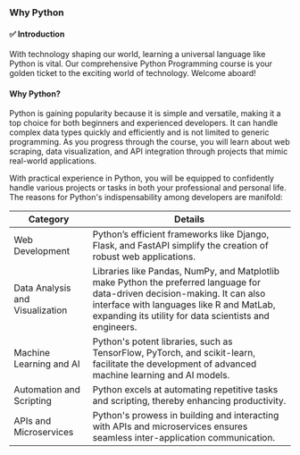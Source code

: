 ### Why Python

#### ✅ Introduction
With technology shaping our world, learning a universal language like Python is vital. Our comprehensive Python Programming course is your golden ticket to the exciting world of technology. Welcome aboard!

#### Why Python?
Python is gaining popularity because it is simple and versatile, making it a top choice for both beginners and experienced developers. It can handle complex data types quickly and efficiently and is not limited to generic programming. As you progress through the course, you will learn about web scraping, data visualization, and API integration through projects that mimic real-world applications.

With practical experience in Python, you will be equipped to confidently handle various projects or tasks in both your professional and personal life. The reasons for Python's indispensability among developers are manifold:

| Category                        | Details                                                                                                                                                                                                                           |
| ------------------------------- | --------------------------------------------------------------------------------------------------------------------------------------------------------------------------------------------------------------------------------- |
| Web Development                 | Python’s efficient frameworks like Django, Flask, and FastAPI simplify the creation of robust web applications.                                                                                                                   |
| Data Analysis and Visualization | Libraries like Pandas, NumPy, and Matplotlib make Python the preferred language for data-driven decision-making. It can also interface with languages like R and MatLab, expanding its utility for data scientists and engineers. |
| Machine Learning and AI         | Python's potent libraries, such as TensorFlow, PyTorch, and scikit-learn, facilitate the development of advanced machine learning and AI models.                                                                                  |
| Automation and Scripting        | Python excels at automating repetitive tasks and scripting, thereby enhancing productivity.                                                                                                                                       |
| APIs and Microservices          | Python's prowess in building and interacting with APIs and microservices ensures seamless inter-application communication.                                                                                                        |